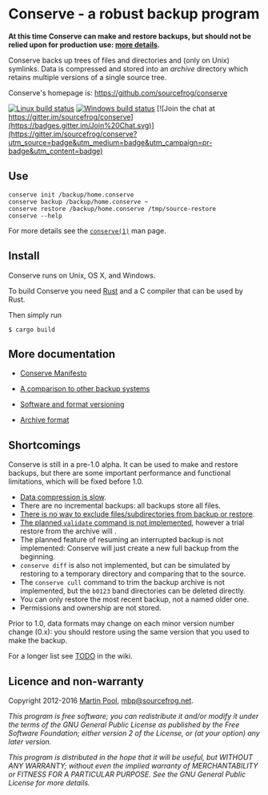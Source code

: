 # Conserve - a robust backup program

**At this time Conserve can make and restore backups, but should
not be relied upon for production use:
[more details](#Shortcomings).**

Conserve backs up trees of files and directories and (only on Unix)
symlinks.  Data is compressed and stored into an *archive* directory
which retains multiple versions of a single source tree.

Conserve's homepage is: <https://github.com/sourcefrog/conserve>

[![Linux build status](https://travis-ci.org/sourcefrog/conserve.svg)](https://travis-ci.org/sourcefrog/conserve)
[![Windows build status](https://ci.appveyor.com/api/projects/status/uw61cgrek8ykfi7g?svg=true)](https://ci.appveyor.com/project/sourcefrog/conserve)
[![Join the chat at https://gitter.im/sourcefrog/conserve](https://badges.gitter.im/Join%20Chat.svg)](https://gitter.im/sourcefrog/conserve?utm_source=badge&utm_medium=badge&utm_campaign=pr-badge&utm_content=badge)

## Use

    conserve init /backup/home.conserve
    conserve backup /backup/home.conserve ~
    conserve restore /backup/home.conserve /tmp/source-restore
    conserve --help

For more details see the
[`conserve(1)`](https://github.com/sourcefrog/conserve/blob/master/man/conserve.asciidoc)
man page.

## Install

Conserve runs on Unix, OS X, and Windows.

To build Conserve you need [Rust][rust] and a C compiler that can be used by
Rust.

Then simply run

    $ cargo build

[rust]: https://rust-lang.org/
[sourcefrog]: http://sourcefrog.net/


## More documentation

 * [Conserve Manifesto](doc/manifesto.md)

 * [A comparison to other backup systems](
   https://github.com/sourcefrog/conserve/wiki/Compared-to-others)

 * [Software and format versioning](doc/versioning.md)

 * [Archive format](doc/format.md)


## Shortcomings

Conserve is still in a pre-1.0 alpha.  It can be used to make and restore
backups, but there are some important performance and functional limitations,
which will be fixed before 1.0.

* [Data compression is slow][32].
* There are no incremental backups: all backups store all files.
* [There is no way to exclude files/subdirectories from backup or restore][8].
* [The planned `validate` command is not implemented][5],
however a trial restore from the archive will .
* The planned feature of resuming an interrupted backup is not implemented:
Conserve will just create a new full backup from the beginning.
* `conserve diff` is also not implemented, but can be simulated by restoring to
a temporary directory and comparing that to the source.
* The `conserve cull` command to trim the backup archive is not implemented,
but the `b0123` band directories can be deleted directly.
* You can only restore the most recent backup, not a named older one.
* Permissions and ownership are not stored.

Prior to 1.0, data formats may change on each minor version number change (0.x):
you should restore using the same version that you used to make the backup.

[5]: https://github.com/sourcefrog/conserve/issues/5
[8]: https://github.com/sourcefrog/conserve/issues/8
[32]: https://github.com/sourcefrog/conserve/issues/32

For a longer list see [TODO](https://github.com/sourcefrog/conserve/wiki/TODO)
in the wiki.


## Licence and non-warranty

Copyright 2012-2016 [Martin Pool][sourcefrog], mbp@sourcefrog.net.

_This program is free software; you can redistribute it and/or
modify it under the terms of the GNU General Public License
as published by the Free Software Foundation; either version 2
of the License, or (at your option) any later version._

_This program is distributed in the hope that it will be useful,
but WITHOUT ANY WARRANTY; without even the implied warranty of
MERCHANTABILITY or FITNESS FOR A PARTICULAR PURPOSE.  See the
GNU General Public License for more details._
